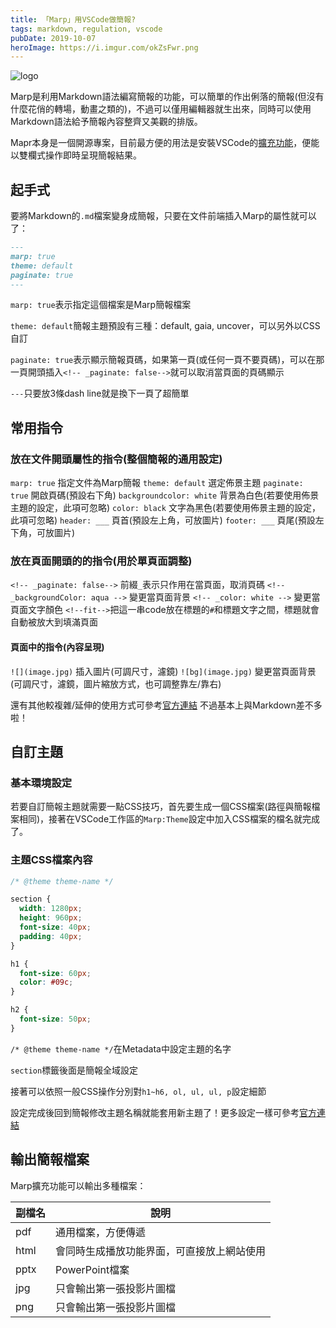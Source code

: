 ```yaml
---
title: 「Marp」用VSCode做簡報?
tags: markdown, regulation, vscode
pubDate: 2019-10-07
heroImage: https://i.imgur.com/okZsFwr.png
---
```


![logo](https://i.imgur.com/okZsFwr.png)

Marp是利用Markdown語法編寫簡報的功能，可以簡單的作出俐落的簡報(但沒有什麼花俏的轉場，動畫之類的)，不過可以僅用編輯器就生出來，同時可以使用Markdown語法給予簡報內容整齊又美觀的排版。

Mapr本身是一個開源專案，目前最方便的用法是安裝VSCode的[擴充功能](https://marketplace.visualstudio.com/items?itemName=marp-team.marp-vscode)，便能以雙欄式操作即時呈現簡報結果。

## 起手式

要將Markdown的`.md`檔案變身成簡報，只要在文件前端插入Marp的屬性就可以了：

```markdown
---
marp: true
theme: default
paginate: true
---
```

`marp: true`表示指定這個檔案是Marp簡報檔案

`theme: default`簡報主題預設有三種：default, gaia, uncover，可以另外以CSS自訂

`paginate: true`表示顯示簡報頁碼，如果第一頁(或任何一頁不要頁碼)，可以在那一頁開頭插入`<!-- _paginate: false-->`就可以取消當頁面的頁碼顯示

`---`只要放3條dash line就是換下一頁了超簡單

## 常用指令

### 放在文件開頭屬性的指令(整個簡報的通用設定)

`marp: true` 指定文件為Marp簡報
`theme: default` 選定佈景主題
`paginate: true` 開啟頁碼(預設右下角)
`backgroundcolor: white` 背景為白色(若要使用佈景主題的設定，此項可忽略)
`color: black` 文字為黑色(若要使用佈景主題的設定，此項可忽略)
`header: ___` 頁首(預設左上角，可放圖片)
`footer: ___` 頁尾(預設左下角，可放圖片)

### 放在頁面開頭的的指令(用於單頁面調整)

`<!-- _paginate: false-->` 前綴`_`表示只作用在當頁面，取消頁碼
`<!-- _backgroundColor: aqua -->` 變更當頁面背景
`<!-- _color: white -->` 變更當頁面文字顏色
`<!--fit-->`把這一串code放在標題的`#`和標題文字之間，標題就會自動被放大到填滿頁面

#### 頁面中的指令(內容呈現)

`![](image.jpg)` 插入圖片(可調尺寸，濾鏡)
`![bg](image.jpg)` 變更當頁面背景(可調尺寸，濾鏡，圖片縮放方式，也可調整靠左/靠右)

還有其他較複雜/延伸的使用方式可參考[官方連結](https://marpit.marp.app/markdown)
不過基本上與Markdown差不多啦！

## 自訂主題

### 基本環境設定

若要自訂簡報主題就需要一點CSS技巧，首先要生成一個CSS檔案(路徑與簡報檔案相同)，接著在VSCode工作區的`Marp:Theme`設定中加入CSS檔案的檔名就完成了。

### 主題CSS檔案內容

```css
/* @theme theme-name */

section {
  width: 1280px;
  height: 960px;
  font-size: 40px;
  padding: 40px;
}

h1 {
  font-size: 60px;
  color: #09c;
}

h2 {
  font-size: 50px;
}
```

`/* @theme theme-name */`在Metadata中設定主題的名字

`section`標籤後面是簡報全域設定

接著可以依照一般CSS操作分別對`h1~h6, ol, ul, ul, p`設定細節

設定完成後回到簡報修改主題名稱就能套用新主題了！更多設定一樣可參考[官方連結](https://marpit.marp.app/markdown)

## 輸出簡報檔案

Marp擴充功能可以輸出多種檔案：

副檔名|說明
---|---
pdf|通用檔案，方便傳遞
html|會同時生成播放功能界面，可直接放上網站使用
pptx|PowerPoint檔案
jpg|只會輸出第一張投影片圖檔
png|只會輸出第一張投影片圖檔
